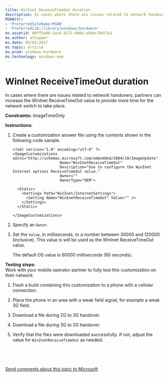 ```yaml
---
title: WinInet ReceiveTimeOut duration
description: In cases where there are issues related to network handovers, partners can increase the WinInet ReceiveTimeOut value to provide more time for the network switch to take place.
MSHAttr:
- 'PreferredSiteName:MSDN'
- 'PreferredLib:/library/windows/hardware'
ms.assetid: 80ff5a90-1ac4-4275-940d-a9bbc784f2a1
ms.author: alhopper
ms.date: 05/02/2017
ms.topic: article
ms.prod: windows-hardware
ms.technology: windows-oem
---
```


# WinInet ReceiveTimeOut duration


In cases where there are issues related to network handovers, partners can increase the WinInet ReceiveTimeOut value to provide more time for the network switch to take place.

<a href="" id="constraints---imagetimeonly"></a>**Constraints:** ImageTimeOnly  

<a href="" id="instructions-"></a>**Instructions:**  
1.  Create a customization answer file using the contents shown in the following code sample.

    ``` syntax
    <?xml version="1.0" encoding="utf-8" ?>  
    <ImageCustomizations xmlns="http://schemas.microsoft.com/embedded/2004/10/ImageUpdate"  
                         Name="WinInetReceiveTimeOut"  
                         Description="Use to configure the WinInet Internet options ReceiveTimeOut value."  
                         Owner=""  
                         OwnerType="OEM"> 
      
      <Static>  
        <Settings Path="WinInet/InternetSettings">  
          <Setting Name="WinInetReceiveTimeOut" Value="" />
        </Settings>  
      </Static>

    </ImageCustomizations>
    ```

2.  Specify an `Owner`.

3.  Set the `Value`, in milliseconds, to a number between 30000 and 120000 (inclusive). This value is will be used as the WinInet ReceiveTimeOut value.

    The default OS value is 60000 milliseconds (60 seconds).

<a href="" id="testing-steps-"></a>**Testing steps:**  
Work with your mobile operator partner to fully test this customization on their network.

1.  Flash a build containing this customization to a phone with a cellular connection.

2.  Place the phone in an area with a weak field signal, for example a weak 3G field.

3.  Download a file during 2G to 3G handover.

4.  Download a file during 3G to 2G handover.

5.  Verify that the files were downloaded successfully. If not, adjust the value for `WinInetReceiveTimeOut` as needed.

 

 

[Send comments about this topic to Microsoft](mailto:wsddocfb@microsoft.com?subject=Documentation%20feedback%20%5Bp_phCustomization\p_phCustomization%5D:%20WinInet%20ReceiveTimeOut%20duration%20%20RELEASE:%20%289/7/2016%29&body=%0A%0APRIVACY%20STATEMENT%0A%0AWe%20use%20your%20feedback%20to%20improve%20the%20documentation.%20We%20don't%20use%20your%20email%20address%20for%20any%20other%20purpose,%20and%20we'll%20remove%20your%20email%20address%20from%20our%20system%20after%20the%20issue%20that%20you're%20reporting%20is%20fixed.%20While%20we're%20working%20to%20fix%20this%20issue,%20we%20might%20send%20you%20an%20email%20message%20to%20ask%20for%20more%20info.%20Later,%20we%20might%20also%20send%20you%20an%20email%20message%20to%20let%20you%20know%20that%20we've%20addressed%20your%20feedback.%0A%0AFor%20more%20info%20about%20Microsoft's%20privacy%20policy,%20see%20http://privacy.microsoft.com/default.aspx. "Send comments about this topic to Microsoft")




